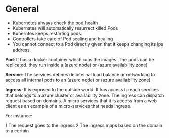 
General
========
* Kubernetes always check the pod health 
* Kubernates will automatically resurrect killed Pods 
* Kuberntes keeps restarting pods.
* Controllers take care of Pod scaling and healing
* You cannot connect to a Pod directly given that it keeps changing its ips address.




**Pod**: It has a docker container which runs the images. The pods can be replicated. they run inside a  (azure node) or (azure availability zone)

**Service**: The services defines de internal load balance or networking to access all internal pods to an (azure node) or (azure availability zone)

**Ingress**: It is exposed to the outside world. It has access to each services that belongs to a azure cluster or availability zone. 
The ingress can dispatch request based on domains.  A micro services that it  is access from a web client es an example of a micro-services that needs ingress.

For instance:

1 The request goes to the ingress 
2 The ingress maps based on the domain to a certain  